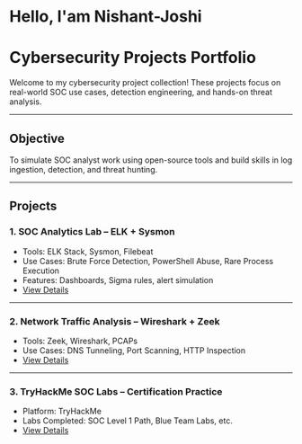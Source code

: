 #  Hello, I'am  Nishant-Joshi

#  Cybersecurity Projects Portfolio

Welcome to my cybersecurity project collection! These projects focus on real-world SOC use cases, detection engineering, and hands-on threat analysis.

---

##  Objective
To simulate SOC analyst work using open-source tools and build skills in log ingestion, detection, and threat hunting.

---

##  Projects

### 1. SOC Analytics Lab – ELK + Sysmon
- Tools: ELK Stack, Sysmon, Filebeat
- Use Cases: Brute Force Detection, PowerShell Abuse, Rare Process Execution
- Features: Dashboards, Sigma rules, alert simulation
- [View Details](./SOC-Analytics-Lab/README.md)

---

### 2. Network Traffic Analysis – Wireshark + Zeek
- Tools: Zeek, Wireshark, PCAPs
- Use Cases: DNS Tunneling, Port Scanning, HTTP Inspection
- [View Details](./Network-Traffic-Analysis/README.md)

---

### 3. TryHackMe SOC Labs – Certification Practice
- Platform: TryHackMe
- Labs Completed: SOC Level 1 Path, Blue Team Labs, etc.
- [View Details](./TryHackMe-SOC-Labs/README.md)
